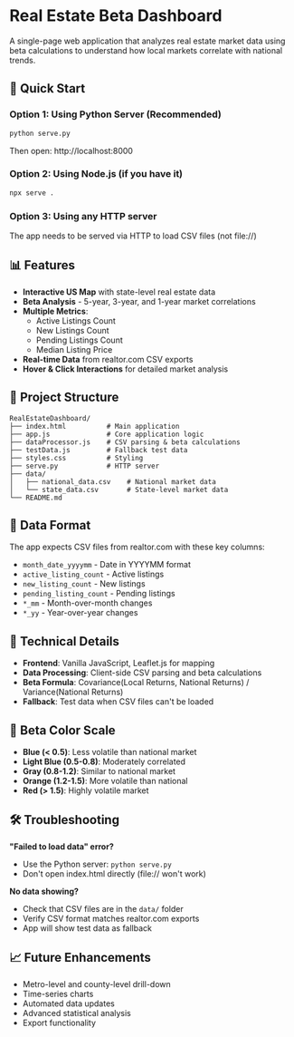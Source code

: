 # Real Estate Beta Dashboard

A single-page web application that analyzes real estate market data using beta calculations to understand how local markets correlate with national trends.

## 🚀 Quick Start

### Option 1: Using Python Server (Recommended)
```bash
python serve.py
```
Then open: http://localhost:8000

### Option 2: Using Node.js (if you have it)
```bash
npx serve .
```

### Option 3: Using any HTTP server
The app needs to be served via HTTP to load CSV files (not file://)

## 📊 Features

- **Interactive US Map** with state-level real estate data
- **Beta Analysis** - 5-year, 3-year, and 1-year market correlations
- **Multiple Metrics**:
  - Active Listings Count
  - New Listings Count  
  - Pending Listings Count
  - Median Listing Price
- **Real-time Data** from realtor.com CSV exports
- **Hover & Click Interactions** for detailed market analysis

## 📁 Project Structure

```
RealEstateDashboard/
├── index.html          # Main application
├── app.js              # Core application logic  
├── dataProcessor.js    # CSV parsing & beta calculations
├── testData.js         # Fallback test data
├── styles.css          # Styling
├── serve.py            # HTTP server
├── data/
│   ├── national_data.csv    # National market data
│   └── state_data.csv       # State-level market data
└── README.md
```

## 💾 Data Format

The app expects CSV files from realtor.com with these key columns:
- `month_date_yyyymm` - Date in YYYYMM format
- `active_listing_count` - Active listings
- `new_listing_count` - New listings 
- `pending_listing_count` - Pending listings
- `*_mm` - Month-over-month changes
- `*_yy` - Year-over-year changes

## 🔧 Technical Details

- **Frontend**: Vanilla JavaScript, Leaflet.js for mapping
- **Data Processing**: Client-side CSV parsing and beta calculations
- **Beta Formula**: Covariance(Local Returns, National Returns) / Variance(National Returns)
- **Fallback**: Test data when CSV files can't be loaded

## 🎨 Beta Color Scale

- **Blue (< 0.5)**: Less volatile than national market
- **Light Blue (0.5-0.8)**: Moderately correlated
- **Gray (0.8-1.2)**: Similar to national market  
- **Orange (1.2-1.5)**: More volatile than national
- **Red (> 1.5)**: Highly volatile market

## 🛠️ Troubleshooting

**"Failed to load data" error?**
- Use the Python server: `python serve.py`
- Don't open index.html directly (file:// won't work)

**No data showing?**
- Check that CSV files are in the `data/` folder
- Verify CSV format matches realtor.com exports
- App will show test data as fallback

## 📈 Future Enhancements

- Metro-level and county-level drill-down
- Time-series charts
- Automated data updates
- Advanced statistical analysis
- Export functionality